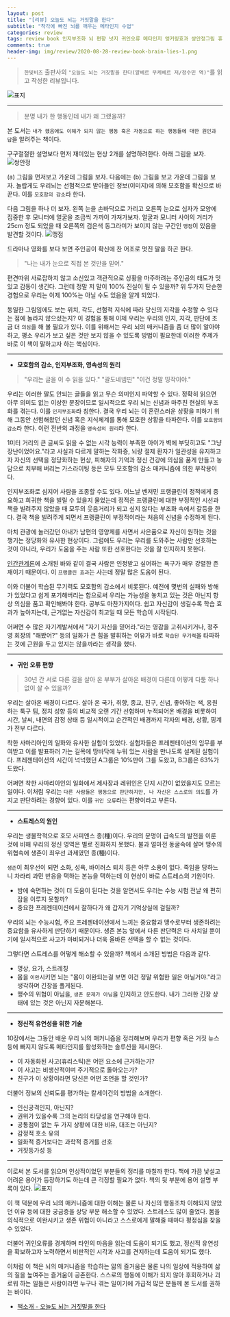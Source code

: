 ```yaml
---  
layout: post  
title: "[리뷰] 오늘도 뇌는 거짓말을 한다"  
subtitle: "착각에 빠진 뇌를 깨우는 메타인지 수업"  
categories: review  
tags: review book 인지부조화 뇌 편향 넛지 귀인오류 메타인지 앵커링효과 쌍안정그림 휴리스틱
comments: true  
header-img: img/review/2020-08-28-review-book-brain-lies-1.png
---  
```

  
> `한빛비즈` 출판사의 `"오늘도 뇌는 거짓말을 한다(알베르 무케베르 저/정수민 역)"`를 읽고 작성한 리뷰입니다.  

![표지](https://theorydb.github.io/assets/img/review/2020-08-28-review-book-brain-lies-1.png)  

---

> 분명 내가 한 행동인데 내가 왜 그랬을까? 

본 도서는 `내가 했음에도 이해가 되지 않는 행동 혹은 자동으로 하는 행동들에 대한 원인과 답`을 알려주는 책이다.

구구절절한 설명보다 먼저 재미있는 현상 2개를 설명하려한다. 아래 그림을 보자. 
![쌍안정](https://theorydb.github.io/assets/img/review/2020-08-28-review-book-brain-lies-2.png)  

(a) 그림을 먼저보고 가운데 그림을 보자. 다음에는 (b) 그림을 보고 가운데 그림을 보자. 놀랍게도 우리뇌는 선험적으로 받아들인 정보(이미지)에 의해 모호함을 확신으로 바꾼다. 이를 `모호함의 감소`라 한다.

다음 그림을 하나 더 보자. 왼쪽 눈을 손바닥으로 가리고 오른쪽 눈으로 십자가 모양에 집중한 후 모니터에 얼굴을 조금씩 가까이 가져가보자. 얼굴과 모니터 사이의 거리가 25cm 정도 되었을 때 오른쪽의 검은색 동그라미가 보이지 않는 구간인 `맹점`이 있음을 발견할 것이다.
![맹점](https://theorydb.github.io/assets/img/review/2020-08-28-review-book-brain-lies-3.png)  

드라마나 영화를 보다 보면 주인공이 확신에 찬 어조로 멋진 말을 하곤 한다.
> "나는 내가 눈으로 직접 본 것만을 믿어."

편견따위 사로잡하지 않고 소신있고 객관적으로 상황을 마주하려는 주인공의 태도가 멋있고 감동이 생긴다. 그런데 정말 저 말이 100% 진실이 될 수 있을까? 위 두가지 단순한 경험으로 우리는 이제 100%는 아닐 수도 있음을 알게 되었다. 

동일한 그림임에도 보는 위치, 각도, 선험적 지식에 따라 당신의 지각을 수정할 수 있다는 점에 놀라지 않으셨는지? 이 경험을 통해 이제 우리는 우리의 인지, 지각, 판단에 조금 더 `의심`을 해 볼 필요가 있다.  이를 위해서는 우리 뇌의 매커니즘을 좀 더 많이 알아야 하고, 평소 우리가 보고 싶은 것만 보지 않을 수 있도록 방법이 필요한데 이러한 주제가 바로 이 책이 말하고자 하는 핵심이다.

---
* __모호함의 감소, 인지부조화, 영속성의 원리__  

> "우리는 글을 이 수 읽을 있다."
> "괄도네넴띤"
> "이건 정말 띵작이야."

우리는 이러한 말도 안되는 글들을 읽고 무슨 의미인지 파악할 수 있다. 정확히 읽으면 아무 의미도 없는 이상한 문장이므로 일시적으로 우리 뇌는 신념과 마주친 현실의 부조화를 겪는다. 이를 `인지부조화`라 칭한다. 결국 우리 뇌는 이 혼란스러운 상황을 피하기 위해 그동안 선험해왔던 신념 혹은 지식체계를 통해 모호한 상황을 타파한다. 이를 `모호함의 감소`라 한다. 이런 전반의 과정을 `영속성의 원리`라 한다. 

1미터 거리의 큰 글씨도 읽을 수 없는 시각 능력이 부족한 아이가 벽에 부딪히고도 "그냥 장난이었어요."라고 사실과 다르게 말하는 작화증, 뇌량 절제 환자가 일관성을 유지하고자 자신의 선택을 정당화하는 현상, 피해자의 기억과 정신 건강에 의심을 품게 만들고 농담으로 치부해 버리는 가스라이팅 등은 모두 모호함의 감소 매커니즘에 의한 부작용이다.

인지부조화로 심지어 사람을 조종할 수도 있다. 어느날 벤저민 프랭클린이 정적에게 중요하고 희귀한 책을 빌릴 수 있을지 물었는데 정적은 프랭클린에 대한 부정적인 시선과 책을 빌려주지 않았을 때 모두의 웃음거리가 되고 싶지 않다는 부조화 속에서 갈등을 한다. 결국 책을 빌려주게 되면서 프랭클린이 부정적이라는 처음의 신념을 수정하게 된다. 

마치 관광에 놀러갔던 아내가 남편의 영양제를 사면서 사은품으로 자신이 원하는 것을 챙기는 정당화와 유사한 현상이다. 그럼애도 우리는 우리를 도와주는 사람만 선호하는 것이 아니라, 우리가 도움을 주는 사람 또한 선호한다는 것을 잘 인지하지 못한다. 

[인간관계론](https://theorydb.github.io/review/2020/04/24/review-book-how-to-win-friends-and-influence-people/)에 소개된 바와 같이 결국 사람은 인정받고 싶어하는 욕구가 매우 강렬한 존재이기 때문이다. 이 `프랭클린 효과`는 사는데 정말 많은 도움이 된다.

이와 더불어 학습된 무기력도 모호함의 감소에서 비롯된다. 예전에 몇번의 실패와 방해가 있었다고 쉽게 포기해버리는 함으로써 우리는 가능성을 놓치고 있는 것은 아닌지 항상 의심을 품고 확인해봐야 한다. 공부도 마찬가지이다. 쉽고 자신감이 생길수록 학습 효과가 높아지는데, 근거없는 자신감이 최고일 때 모든 학습이 시작된다.

어쩌면 수 많은 자기계발서에서 "자기 자신을 믿어라."라는 영감을 고취시키거나, 정주영 회장의 "해봤어?" 등의 일화가 큰 힘을 발휘하는 이유가 바로 `학습된 무기력`을 타파하는 것에 근원을 두고 있지는 않을까라는 생각을 했다. 


---
* __귀인 오류 편향__   
  
> 30년 간 서로 다른 길을 살아 온 부부가 살아온 배경이 다른데 어떻게 다툼 하나없이 살 수 있을까?

우리는 살아온 배경이 다르다. 살아 온 국가, 취향, 종교, 친구, 신념, 좋아하는 색, 응원하는 툭구 팀, 정치 성향 등의 비교적 오랜 기간 선험하며 누적되어온 배경을 비롯하여 시간, 날씨, 내면의 감정 상태 등 일시적이고 순간적인 배경까지 각자의 배경, 상황, 핑계가 전부 다르다.

착한 사마리아인의 일화와 유사한 실험이 있었다. 실험자들은 프레젠테이션의 임무를 부여받고 이를 발표하러 가는 길목에 땅바닥에 누워 있는 사람을 만나도록 설계된 실험이다. 프레젠테이션의 시간이 넉넉했던 A그룹은 10%만이 그를 도왔고, B그룹은 63%가 도왔다. 

어쩌면 착한 사마리아인의 일화에서 제사장과 레위인은 단지 시간이 없었을지도 모르는 일이다. 이처럼 우리는 `다른 사람들은 행동으로 판단하지만, 나 자신은 스스로의 의도`를 가지고 판단하려는 경향이 있다. 이를 `귀인 오류`라는 편향이라고 부른다.

---
* __스트레스의 원인__   
  
우리는 생물학적으로 호모 사피엔스 종(種)이다. 우리의 문명이 급속도의 발전을 이룬 것에 비해 우리의 정신 영역은 별로 진화하지 못했다. 불과 얼마전 동굴속에 살며 맹수의 위협속에 생존이 최우선 과제였던 종(種)이다. 

`생존`이 최우선이 되면 소화, 성욕, 바이러스 퇴치 등은 아무 소용이 없다. 죽임을 당하느니 차라리 과민 반응을 택하는 본능을 택하는데 이 현상이 바로 스트레스의 기원이다.
* 밤에 숙면하는 것이 더 도움이 된다는 것을 알면서도 우리는 수능 시험 전날 왜 편히 잠을 이루지 못할까?
* 중요한 프레젠테이션에서 잘하다가 왜 갑자기 기억상실에 걸릴까?
  
우리의 뇌는 수능시험, 주요 프레젠테이션에서 느끼는 중요함과 맹수로부터 생존하려는 중요함을 유사하게 판단하기 때문이다. 생존 본능 앞에서 다른 판단력은 다 사치일 뿐이기에 일시적으로 사고가 마비되거나 더욱 올바른 선택을 할 수 없는 것이다. 

그렇다면 스트레스를 어떻게 해소할 수 있을까? 책에서 소개된 방법은 다음과 같다.
* 명상, 요가, 스트레칭
* 몸을 `이완`시키면 뇌는 "몸이 이완되는걸 보면 이건 정말 위험한 일은 아닐거야."라고 생각하며 긴장을 풀게된다.
* 맹수의 위협이 아님을, `생존 문제가 아님`을 인지하고 안도한다. 내가 그러한 긴장 상태에 있는 것은 아닌지 자문해본다.

---
* __정신적 유연성을 위한 기술__  
  
10장에서는 그동안 배운 우리 뇌의 매커니즘을 정리해보며 우리가 편향 혹은 거짓 뉴스 등에 빠지지 않도록 메타인지를 활성화하는 솔루션을 제시한다.
* 이 자동화된 사고(휴리스틱)은 어떤 요소에 근거하는가?
* 이 사고는 비생산적이며 주기적으로 돌아오는가?
* 친구가 이 상황이라면 당신은 어떤 조언을 할 것인가?

더불어 정보의 신뢰도를 평가하는 칼세이건의 방법을 소개한다.
* 인신공격인지, 아닌지?
* 권위가 있을수록 그의 논리의 타당성을 연구해야 한다.
* 공통점이 없는 두 가지 상황에 대한 비유, 대조는 아닌지?
* 감정적 호소 유의
* 일화적 증거보다는 과학적 증거를 선호
* 거짓등가성 등

---

이로써 본 도서를 읽으며 인상적이었던 부분들의 정리를 마칠까 한다. 책에 가끔 낯설고 어려운 용어가 등장하기도 하는데 큰 걱정할 필요가 없다. 책의 뒷 부분에 용어 설명 부록이 있다.
![표지](https://theorydb.github.io/assets/img/review/2020-08-28-review-book-brain-lies-4.png)  

이 책 덕분에 우리 뇌의 매커니즘에 대한 이해는 물론 나 자신의 행동조차 이해되지 않았던 이유 등에 대한 궁금증을 상당 부분 해소할 수 있었다. 스트레스도 많이 줄었다. 몸을 의식적으로 이완시키고 생존 위협이 아니라고 스스로에게 말해줄 때마다 평정심을 찾을 수 있었다. 

더불어 귀인오류를 경계하며 타인의 마음을 읽는데 도움이 되기도 했고, 정신적 유연성을 확보하고자 노력하면서 비판적인 시각과 사고를 견지하는데 도움이 되기도 했다.

이처럼 이 책은 뇌의 매커니즘을 학습하는 앎의 즐거움은 물론 나의 일상에 적용하여 삶의 질을 높여주는 즐거움이 공존한다. 스스로의 행동에 이해가 되지 않아 후회하거나 괴로워 하는 일들은 사람이라면 누구나 겪는 일이기에 가급적 많은 분들께 본 도서를 권하는 바이다.


* [책소개 - 오늘도 뇌는 거짓말을 한다](http://www.yes24.com/Product/Goods/91408571?OzSrank=1)
